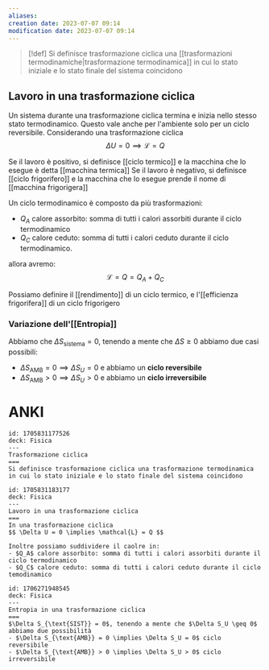 ```yaml
---
aliases: 
creation date: 2023-07-07 09:14
modification date: 2023-07-07 09:14
---
```


>[!def]
>Si definisce trasformazione ciclica una [[trasformazioni termodinamiche|trasformazione termodinamica]] in cui lo stato iniziale e lo stato finale del sistema coincidono

## Lavoro in una trasformazione ciclica
Un sistema durante una trasformazione ciclica termina e inizia nello stesso stato termodinamico. Questo vale anche per l'ambiente solo per un ciclo reversibile. Considerando una trasformazione ciclica
$$ \Delta U = 0 \implies \mathcal{L} = Q $$

Se il lavoro è positivo, si definisce [[ciclo termico]] e la macchina che lo esegue è detta [[macchina termica]]
Se il lavoro è negativo, si definisce [[ciclo frigorifero]] e la macchina che lo esegue prende il nome di [[macchina frigorigera]]

Un ciclo termodinamico è composto da più trasformazioni:

- $Q_{A}$ calore assorbito: somma di tutti i calori assorbiti durante il ciclo termodinamico
- $Q_{C}$ calore ceduto: somma di tutti i calori ceduto durante il ciclo termodinamico.

allora avremo:
$$ \mathcal{L} = Q = Q_{A} + Q_{C} $$


Possiamo definire il [[rendimento]] di un ciclo termico, e l'[[efficienza frigorifera]] di un ciclo frigorigero

### Variazione dell'[[Entropia]]
Abbiamo che $\Delta S_{\text{sistema}} = 0$, tenendo a mente che $\Delta S \geq 0$ abbiamo due casi possibili:
- $\Delta S_{\text{AMB}} = 0 \implies \Delta S_{U} = 0$ e abbiamo un **ciclo reversibile**
- $\Delta S_{\text{AMB}} > 0 \implies \Delta S_{U} > 0$ e abbiamo un **ciclo irreversibile**

# ANKI

```anki
id: 1705831177526
deck: Fisica
---
Trasformazione ciclica
===
Si definisce trasformazione ciclica una trasformazione termodinamica in cui lo stato iniziale e lo stato finale del sistema coincidono
```


```anki
id: 1705831183177
deck: Fisica
---
Lavoro in una trasformazione ciclica
===
In una trasformazione ciclica
$$ \Delta U = 0 \implies \mathcal{L} = Q $$

Inoltre possiamo suddividere il caolre in:
- $Q_A$ calore assorbito: somma di tutti i calori assorbiti durante il ciclo termodinamico
- $Q_C$ calore ceduto: somma di tutti i calori ceduto durante il ciclo temodinamico

```


```anki
id: 1706271948545
deck: Fisica
---
Entropia in una trasformazione ciclica
===
$\Delta S_{\text{SIST}} = 0$, tenendo a mente che $\Delta S_U \geq 0$ abbiamo due possibilità
- $\Delta S_{\text{AMB}} = 0 \implies \Delta S_U = 0$ ciclo reversibile
- $\Delta S_{\text{AMB}} > 0 \implies \Delta S_U > 0$ ciclo irreversibile
```
